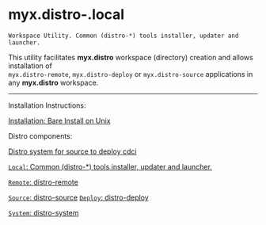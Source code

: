 # myx.distro-.local

	Workspace Utility. Common (distro-*) tools installer, updater and launcher.

This utility facilitates **myx.distro** workspace (directory) creation and allows installation of  
`myx.distro-remote`, `myx.distro-deploy` or `myx.distro-source` applications in any **myx.distro** workspace.

---

Installation Instructions: 

[Installation: Bare Install on Unix](https://github.com/myx/myx.distro-.local/blob/main/sh-lib/HelpDistroLocalTools-install-unix-bare.md)

Distro components: 

[Distro system for source to deploy cdci](https://github.com/myx/myx.distro?tab=readme-ov-file#myxdistro)

[`Local`: Common (distro-*) tools installer, updater and launcher.](https://github.com/myx/myx.distro-.local?tab=readme-ov-file#myxdistro-.local)

[`Remote`: distro-remote](https://github.com/myx/myx.distro-remote?tab=readme-ov-file#myxdistro-remote)

[`Source`: distro-source](https://github.com/myx/myx.distro-source?tab=readme-ov-file#myxdistro-source)
[`Deploy`: distro-deploy](https://github.com/myx/myx.distro-deploy?tab=readme-ov-file#myxdistro-deploy)

[`System`: distro-system](https://github.com/myx/myx.distro-system?tab=readme-ov-file#myxdistro-system)